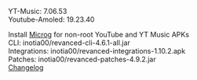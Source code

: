 YT-Music: 7.06.53  
Youtube-Amoled: 19.23.40  

Install [Microg](https://github.com/ReVanced/GmsCore/releases) for non-root YouTube and YT Music APKs  
CLI: inotia00/revanced-cli-4.6.1-all.jar  
Integrations: inotia00/revanced-integrations-1.10.2.apk  
Patches: inotia00/revanced-patches-4.9.2.jar  
[Changelog](https://github.com/inotia00/revanced-patches/releases/tag/v4.9.2)  

